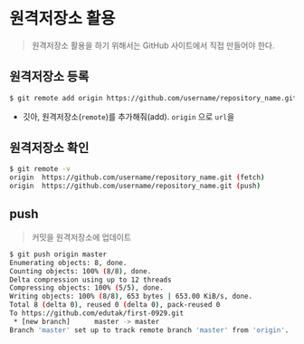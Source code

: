 # 원격저장소 활용

> 원격저장소 활용을 하기 위해서는 GitHub 사이트에서 직접 만들어야 한다.

## 원격저장소 등록

```bash
$ git remote add origin https://github.com/username/repository_name.git
```

* 깃아, 원격저장소(`remote`)를 추가해줘(add). `origin` 으로 `url`을

## 원격저장소 확인

```bash
$ git remote -v
origin  https://github.com/username/repository_name.git (fetch)
origin  https://github.com/username/repository_name.git (push)
```

## push

> 커밋을 원격저장소에 업데이트

```bash
$ git push origin master
Enumerating objects: 8, done.
Counting objects: 100% (8/8), done.
Delta compression using up to 12 threads
Compressing objects: 100% (5/5), done.
Writing objects: 100% (8/8), 653 bytes | 653.00 KiB/s, done.
Total 8 (delta 0), reused 0 (delta 0), pack-reused 0
To https://github.com/edutak/first-0929.git
 * [new branch]      master -> master
Branch 'master' set up to track remote branch 'master' from 'origin'.

```



